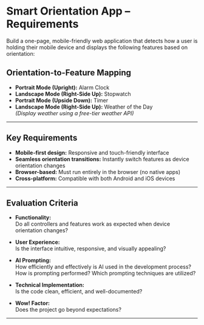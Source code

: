 # Smart Orientation App – Requirements

Build a one-page, mobile-friendly web application that detects how a user is holding their mobile device and displays the following features based on orientation:

## Orientation-to-Feature Mapping

- **Portrait Mode (Upright):** Alarm Clock
- **Landscape Mode (Right-Side Up):** Stopwatch
- **Portrait Mode (Upside Down):** Timer
- **Landscape Mode (Right-Side Up):** Weather of the Day  
  _(Display weather using a free-tier weather API)_

---

## Key Requirements

- **Mobile-first design:** Responsive and touch-friendly interface
- **Seamless orientation transitions:** Instantly switch features as device orientation changes
- **Browser-based:** Must run entirely in the browser (no native apps)
- **Cross-platform:** Compatible with both Android and iOS devices

---

## Evaluation Criteria

- **Functionality:**  
  Do all controllers and features work as expected when device orientation changes?

- **User Experience:**  
  Is the interface intuitive, responsive, and visually appealing?

- **AI Prompting:**  
  How efficiently and effectively is AI used in the development process?  
  How is prompting performed? Which prompting techniques are utilized?

- **Technical Implementation:**  
  Is the code clean, efficient, and well-documented?

- **Wow! Factor:**  
  Does the project go beyond expectations?

---